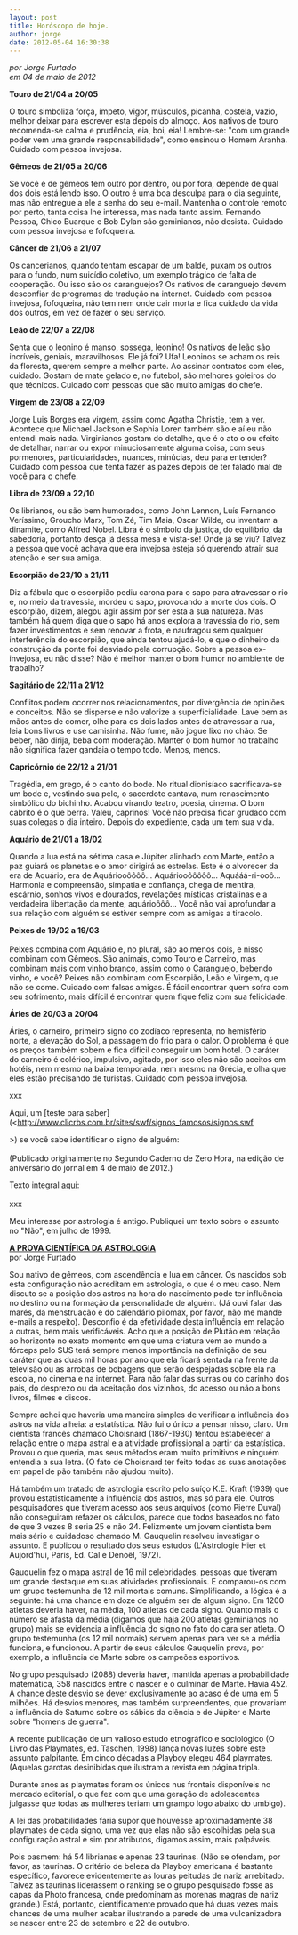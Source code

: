 ```yaml
---
layout: post
title: Horóscopo de hoje.
author: jorge
date: 2012-05-04 16:30:38
---
```

*por Jorge Furtado*\
*em 04 de maio de 2012*

**Touro de 21/04 a 20/05**

O touro simboliza força, ímpeto, vigor, músculos, picanha, costela, vazio, melhor deixar para escrever esta depois do almoço. Aos nativos de touro recomenda-se calma e prudência, eia, boi, eia! Lembre-se: "com um grande poder vem uma grande responsabilidade", como ensinou o Homem Aranha. Cuidado com pessoa invejosa.

**Gêmeos de 21/05 a 20/06**

Se você é de gêmeos tem outro por dentro, ou por fora, depende de qual dos dois está lendo isso. O outro é uma boa desculpa para o dia seguinte, mas não entregue a ele a senha do seu e-mail. Mantenha o controle remoto por perto, tanta coisa lhe interessa, mas nada tanto assim. Fernando Pessoa, Chico Buarque e Bob Dylan são geminianos, não desista. Cuidado com pessoa invejosa e fofoqueira.

**Câncer de 21/06 a 21/07**

Os cancerianos, quando tentam escapar de um balde, puxam os outros para o fundo, num suicídio coletivo, um exemplo trágico de falta de cooperação. Ou isso são os caranguejos? Os nativos de caranguejo devem desconfiar de programas de tradução na internet. Cuidado com pessoa invejosa, fofoqueira, não tem nem onde cair morta e fica cuidado da vida dos outros, em vez de fazer o seu serviço.

**Leão de 22/07 a 22/08**

Senta que o leonino é manso, sossega, leonino! Os nativos de leão são incríveis, geniais, maravilhosos. Ele já foi? Ufa! Leoninos se acham os reis da floresta, querem sempre a melhor parte. Ao assinar contratos com eles, cuidado. Gostam de mate gelado e, no futebol, são melhores goleiros do que técnicos. Cuidado com pessoas que são muito amigas do chefe.

**Virgem de 23/08 a 22/09**

Jorge Luis Borges era virgem, assim como Agatha Christie, tem a ver. Acontece que Michael Jackson e Sophia Loren também são e aí eu não entendi mais nada. Virginianos gostam do detalhe, que é o ato o ou efeito de detalhar, narrar ou expor minuciosamente alguma coisa, com seus pormenores, particularidades, nuances, minúcias, deu para entender? Cuidado com pessoa que tenta fazer as pazes depois de ter falado mal de você para o chefe.

**Libra de 23/09 a 22/10**

Os librianos, ou são bem humorados, como John Lennon, Luís Fernando Veríssimo, Groucho Marx, Tom Zé, Tim Maia, Oscar Wilde, ou inventam a dinamite, como Alfred Nobel. Libra é o símbolo da justiça, do equilíbrio, da sabedoria, portanto desça já dessa mesa e vista-se! Onde já se viu? Talvez a pessoa que você achava que era invejosa esteja só querendo atrair sua atenção e ser sua amiga.

**Escorpião de 23/10 a 21/11**

Diz a fábula que o escorpião pediu carona para o sapo para atravessar o rio e, no meio da travessia, mordeu o sapo, provocando a morte dos dois. O escorpião, dizem, alegou agir assim por ser esta a sua natureza. Mas também há quem diga que o sapo há anos explora a travessia do rio, sem fazer investimentos e sem renovar a frota, e naufragou sem qualquer interferência do escorpião, que ainda tentou ajudá-lo, e que o dinheiro da construção da ponte foi desviado pela corrupção. Sobre a pessoa ex-invejosa, eu não disse? Não é melhor manter o bom humor no ambiente de trabalho?

**Sagitário de 22/11 a 21/12**

Conflitos podem ocorrer nos relacionamentos, por divergência de opiniões e conceitos. Não se disperse e não valorize a superficialidade. Lave bem as mãos antes de comer, olhe para os dois lados antes de atravessar a rua, leia bons livros e use camisinha. Não fume, não jogue lixo no chão. Se beber, não dirija, beba com moderação. Manter o bom humor no trabalho não significa fazer gandaia o tempo todo. Menos, menos.

**Capricórnio de 22/12 a 21/01**

Tragédia, em grego, é o canto do bode. No ritual dionisíaco sacrificava-se um bode e, vestindo sua pele, o sacerdote cantava, num renascimento simbólico do bichinho. Acabou virando teatro, poesia, cinema. O bom cabrito é o que berra. Valeu, caprinos! Você não precisa ficar grudado com suas colegas o dia inteiro. Depois do expediente, cada um tem sua vida.

**Aquário de 21/01 a 18/02**

Quando a lua está na sétima casa e Júpiter alinhado com Marte, então a paz guiará os planetas e o amor dirigirá as estrelas. Este é o alvorecer da era de Aquário, era de Aquáriooôôôô... Aquáriooôôôôô... Aquááá-ri-ooô... Harmonia e compreensão, simpatia e confiança, chega de mentira, escárnio, sonhos vivos e dourados, revelações místicas cristalinas e a verdadeira libertação da mente, aquárioôôô... Você não vai aprofundar a sua relação com alguém se estiver sempre com as amigas a tiracolo.

**Peixes de 19/02 a 19/03**\
\
Peixes combina com Aquário e, no plural, são ao menos dois, e nisso combinam com Gêmeos. São animais, como Touro e Carneiro, mas combinam mais com vinho branco, assim como o Caranguejo, bebendo vinho, e você? Peixes não combinam com Escorpião, Leão e Virgem, que não se come. Cuidado com falsas amigas. É fácil encontrar quem sofra com seu sofrimento, mais difícil é encontrar quem fique feliz com sua felicidade.

**Áries de 20/03 a 20/04**

Áries, o carneiro, primeiro signo do zodíaco representa, no hemisfério norte, a elevação do Sol, a passagem do frio para o calor. O problema é que os preços também sobem e fica difícil conseguir um bom hotel. O caráter do carneiro é colérico, impulsivo, agitado, por isso eles não são aceitos em hotéis, nem mesmo na baixa temporada, nem mesmo na Grécia, e olha que eles estão precisando de turistas. Cuidado com pessoa invejosa.

xxx

Aqui, um [teste para saber](<<http://www.clicrbs.com.br/sites/swf/signos_famosos/signos.swf>

[](http://www.clicrbs.com.br/sites/swf/signos_famosos/signos.swf)>) se você sabe identificar o signo de alguém:\
\
(Publicado originalmente no Segundo Caderno de Zero Hora, na edição de aniversário do jornal em 4 de maio de 2012.)

Texto integral [aqui](http://zerohora.clicrbs.com.br/rs/cultura-e-lazer/segundo-caderno/noticia/2012/05/furtado-astrologo-por-um-dia-3746914.html):\
\
xxx

Meu interesse por astrologia é antigo. Publiquei um texto sobre o assunto no "Não", em julho de 1999.

**[A PROVA CIENTÍFICA DA ASTROLOGIA](http://www.nao-til.com.br/nao-65/aprova.htm)**\
por Jorge Furtado

Sou nativo de gêmeos, com ascendência e lua em câncer. Os nascidos sob esta configuração não acreditam em astrologia, o que é o meu caso. Nem discuto se a posição dos astros na hora do nascimento pode ter influência no destino ou na formação da personalidade de alguém. (Já ouvi falar das marés, da menstruação e do calendário pilomax, por favor, não me mande e-mails a respeito). Desconfio é da efetividade desta influência em relação a outras, bem mais verificáveis. Acho que a posição de Plutão em relação ao horizonte no exato momento em que uma criatura vem ao mundo a fórceps pelo SUS terá sempre menos importância na definição de seu caráter que as duas mil horas por ano que ela ficará sentada na frente da televisão ou as arrobas de bobagens que serão despejadas sobre ela na escola, no cinema e na internet. Para não falar das surras ou do carinho dos pais, do desprezo ou da aceitação dos vizinhos, do acesso ou não a bons livros, filmes e discos.

Sempre achei que haveria uma maneira simples de verificar a influência dos astros na vida alheia: a estatística. Não fui o único a pensar nisso, claro. Um cientista francês chamado Choisnard (1867-1930) tentou estabelecer a relação entre o mapa astral e a atividade profissional a partir da estatística. Provou o que queria, mas seus métodos eram muito primitivos e ninguém entendia a sua letra. (O fato de Choisnard ter feito todas as suas anotações em papel de pão também não ajudou muito).

Há também um tratado de astrologia escrito pelo suíço K.E. Kraft (1939) que provou estatisticamente a influência dos astros, mas só para ele. Outros pesquisadores que tiveram acesso aos seus arquivos (como Pierre Duval) não conseguiram refazer os cálculos, parece que todos baseados no fato de que 3 vezes 8 seria 25 e não 24. Felizmente um jovem cientista bem mais sério e cuidadoso chamado M. Gauquelin resolveu investigar o assunto. E publicou o resultado dos seus estudos (L'Astrologie Hier et Aujord'hui, Paris, Ed. Cal e Denoël, 1972).

Gauquelin fez o mapa astral de 16 mil celebridades, pessoas que tiveram um grande destaque em suas atividades profissionais. E comparou-os com um grupo testemunha de 12 mil mortais comuns. Simplificando, a lógica é a seguinte: há uma chance em doze de alguém ser de algum signo. Em 1200 atletas deveria haver, na média, 100 atletas de cada signo. Quanto mais o número se afasta da média (digamos que haja 200 atletas geminianos no grupo) mais se evidencia a influência do signo no fato do cara ser atleta. O grupo testemunha (os 12 mil normais) servem apenas para ver se a média funciona, e funcionou. A partir de seus cálculos Gauquelin prova, por exemplo, a influência de Marte sobre os campeões esportivos.

No grupo pesquisado (2088) deveria haver, mantida apenas a probabilidade matemática, 358 nascidos entre o nascer e o culminar de Marte. Havia 452. A chance deste desvio se dever exclusivamente ao acaso é de uma em 5 milhões. Há desvios menores, mas também surpreendentes, que provariam a influência de Saturno sobre os sábios da ciência e de Júpiter e Marte sobre "homens de guerra".

A recente publicação de um valioso estudo etnográfico e sociológico (O Livro das Playmates, ed. Taschen, 1998) lança novas luzes sobre este assunto palpitante. Em cinco décadas a Playboy elegeu 464 playmates. (Aquelas garotas desinibidas que ilustram a revista em página tripla.

Durante anos as playmates foram os únicos nus frontais disponíveis no mercado editorial, o que fez com que uma geração de adolescentes julgasse que todas as mulheres teriam um grampo logo abaixo do umbigo).

A lei das probabilidades faria supor que houvesse aproximadamente 38 playmates de cada signo, uma vez que elas não são escolhidas pela sua configuração astral e sim por atributos, digamos assim, mais palpáveis.

Pois pasmem: há 54 librianas e apenas 23 taurinas. (Não se ofendam, por favor, as taurinas. O critério de beleza da Playboy americana é bastante específico, favorece evidentemente as louras peitudas de nariz arrebitado. Talvez as taurinas liderassem o ranking se o grupo pesquisado fosse as capas da Photo francesa, onde predominam as morenas magras de nariz grande.) Está, portanto, cientificamente provado que há duas vezes mais chances de uma mulher acabar ilustrando a parede de uma vulcanizadora se nascer entre 23 de setembro e 22 de outubro.